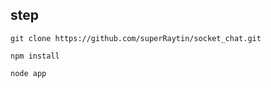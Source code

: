 ## step

```
git clone https://github.com/superRaytin/socket_chat.git
```

```
npm install
```

```
node app
```
